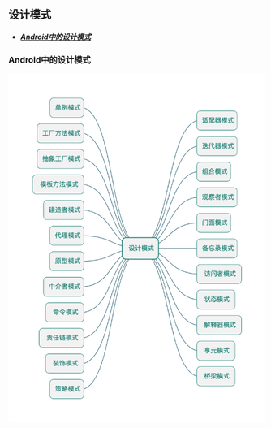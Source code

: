 ## 设计模式

* ##### [Android中的设计模式](#1)

<h3 id="1">Android中的设计模式</h3>

<img src="../assets/images/edraw/design_pattern.png" width="640">
